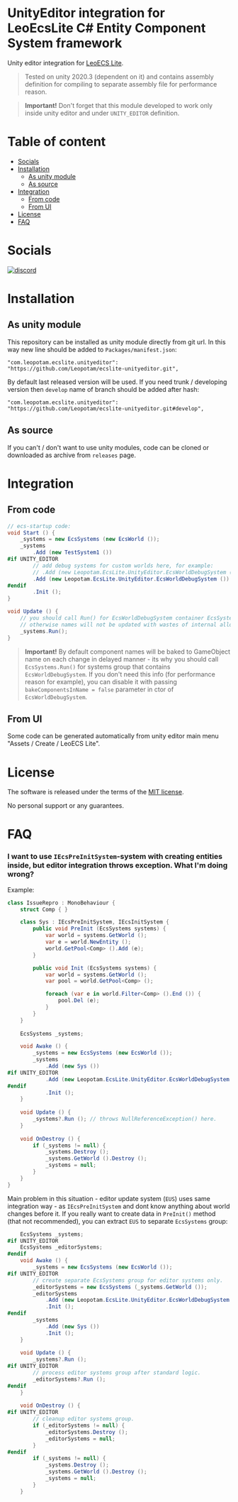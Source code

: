 # UnityEditor integration for LeoEcsLite C# Entity Component System framework
Unity editor integration for [LeoECS Lite](https://github.com/Leopotam/ecslite).

> Tested on unity 2020.3 (dependent on it) and contains assembly definition for compiling to separate assembly file for performance reason.

> **Important!** Don't forget that this module developed to work only inside unity editor and under `UNITY_EDITOR` definition.

# Table of content
* [Socials](#socials)
* [Installation](#installation)
    * [As unity module](#as-unity-module)
    * [As source](#as-source)
* [Integration](#integration)
    * [From code](#from-code)
    * [From UI](#from-ui)
* [License](#license)
* [FAQ](#faq)

# Socials
[![discord](https://img.shields.io/discord/404358247621853185.svg?label=enter%20to%20discord%20server&style=for-the-badge&logo=discord)](https://discord.gg/5GZVde6)

# Installation

## As unity module
This repository can be installed as unity module directly from git url. In this way new line should be added to `Packages/manifest.json`:
```
"com.leopotam.ecslite.unityeditor": "https://github.com/Leopotam/ecslite-unityeditor.git",
```
By default last released version will be used. If you need trunk / developing version then `develop` name of branch should be added after hash:
```
"com.leopotam.ecslite.unityeditor": "https://github.com/Leopotam/ecslite-unityeditor.git#develop",
```

## As source
If you can't / don't want to use unity modules, code can be cloned or downloaded as archive from `releases` page.

# Integration

## From code
```csharp
// ecs-startup code:
void Start () {        
    _systems = new EcsSystems (new EcsWorld ());
    _systems
        .Add (new TestSystem1 ())
#if UNITY_EDITOR
        // add debug systems for custom worlds here, for example:
        // .Add (new Leopotam.EcsLite.UnityEditor.EcsWorldDebugSystem ("events"))
        .Add (new Leopotam.EcsLite.UnityEditor.EcsWorldDebugSystem ())
#endif
        .Init ();
}

void Update () {
    // you should call Run() for EcsWorldDebugSystem container EcsSystems,
    // otherwise names will not be updated with wastes of internal allocations.
    _systems.Run();
}
```

> **Important!** By default component names will be baked to GameObject name on each change in delayed manner - its why you should call `EcsSystems.Run()` for systems group that contains `EcsWorldDebugSystem`.
> If you don't need this info (for performance reason for example), you can disable it with passing `bakeComponentsInName = false` parameter in ctor of `EcsWorldDebugSystem`.


## From UI
Some code can be generated automatically from unity editor main menu "Assets / Create / LeoECS Lite". 

# License
The software is released under the terms of the [MIT license](./LICENSE.md).

No personal support or any guarantees.

# FAQ

### I want to use `IEcsPreInitSystem`-system with creating entities inside, but editor integration throws exception. What I'm doing wrong?

Example:
```csharp
class IssueRepro : MonoBehaviour {
    struct Comp { }

    class Sys : IEcsPreInitSystem, IEcsInitSystem {
        public void PreInit (EcsSystems systems) {
            var world = systems.GetWorld ();
            var e = world.NewEntity ();
            world.GetPool<Comp> ().Add (e);
        }

        public void Init (EcsSystems systems) {
            var world = systems.GetWorld ();
            var pool = world.GetPool<Comp> ();

            foreach (var e in world.Filter<Comp> ().End ()) {
                pool.Del (e);
            }
        }
    }
    
    EcsSystems _systems;

    void Awake () {
        _systems = new EcsSystems (new EcsWorld ());
        _systems
            .Add (new Sys ())
#if UNITY_EDITOR
            .Add (new Leopotam.EcsLite.UnityEditor.EcsWorldDebugSystem ())
#endif
            .Init ();
    }
    
    void Update () {
        _systems?.Run (); // throws NullReferenceException() here.
    }
    
    void OnDestroy () {
        if (_systems != null) {
            _systems.Destroy ();
            _systems.GetWorld ().Destroy ();
            _systems = null;
        }
    }
}
```
Main problem in this situation - editor update system (`EUS`) uses same integration way - as `IEcsPreInitSystem` and dont know anything about world changes before it.
If you really want to create data in `PreInit()` method (that not recommended), you can extract `EUS` to separate `EcsSystems` group:
```csharp
    EcsSystems _systems;
#if UNITY_EDITOR
    EcsSystems _editorSystems;
#endif
    void Awake () {
        _systems = new EcsSystems (new EcsWorld ());
#if UNITY_EDITOR
        // create separate EcsSystems group for editor systems only.
        _editorSystems = new EcsSystems (_systems.GetWorld ());
        _editorSystems
            .Add (new Leopotam.EcsLite.UnityEditor.EcsWorldDebugSystem ())
            .Init ();
#endif
        _systems
            .Add (new Sys ())
            .Init ();
    }
    
    void Update () {
        _systems?.Run ();
#if UNITY_EDITOR
        // process editor systems group after standard logic. 
        _editorSystems?.Run ();
#endif
    }
    
    void OnDestroy () {
#if UNITY_EDITOR
        // cleanup editor systems group.
        if (_editorSystems != null) {
            _editorSystems.Destroy ();
            _editorSystems = null;
        }
#endif
        if (_systems != null) {
            _systems.Destroy ();
            _systems.GetWorld ().Destroy ();
            _systems = null;
        }
    }
```